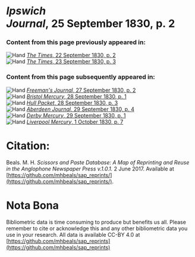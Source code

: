# *Ipswich Journal*, 25 September 1830, p. 2  
  
### Content from this page previously appeared in:  
![Hand](http://scissorsandpaste.net/wp-content/uploads/2017/06/smallhandpointer.png) [*The Times*, 22 September 1830, p. 2](https://mhbeals.github.io/sap_html/The-Times/The-Times-22-September-1830-p-2)  
![Hand](http://scissorsandpaste.net/wp-content/uploads/2017/06/smallhandpointer.png) [*The Times*, 23 September 1830, p. 3](https://mhbeals.github.io/sap_html/The-Times/The-Times-23-September-1830-p-3)  
  
### Content from this page subsequently appeared in:  
![Hand](http://scissorsandpaste.net/wp-content/uploads/2017/06/smallhandpointer.png) [*Freeman's Journal*, 27 September 1830, p. 2](https://mhbeals.github.io/sap_html/Freeman's-Journal/Freeman's-Journal-27-September-1830-p-2)  
![Hand](http://scissorsandpaste.net/wp-content/uploads/2017/06/smallhandpointer.png) [*Bristol Mercury*, 28 September 1830, p. 1](https://mhbeals.github.io/sap_html/Bristol-Mercury/Bristol-Mercury-28-September-1830-p-1)  
![Hand](http://scissorsandpaste.net/wp-content/uploads/2017/06/smallhandpointer.png) [*Hull Packet*, 28 September 1830, p. 3](https://mhbeals.github.io/sap_html/Hull-Packet/Hull-Packet-28-September-1830-p-3)  
![Hand](http://scissorsandpaste.net/wp-content/uploads/2017/06/smallhandpointer.png) [*Aberdeen Journal*, 29 September 1830, p. 4](https://mhbeals.github.io/sap_html/Aberdeen-Journal/Aberdeen-Journal-29-September-1830-p-4)  
![Hand](http://scissorsandpaste.net/wp-content/uploads/2017/06/smallhandpointer.png) [*Derby Mercury*, 29 September 1830, p. 1](https://mhbeals.github.io/sap_html/Derby-Mercury/Derby-Mercury-29-September-1830-p-1)  
![Hand](http://scissorsandpaste.net/wp-content/uploads/2017/06/smallhandpointer.png) [*Liverpool Mercury*, 1 October 1830, p. 7](https://mhbeals.github.io/sap_html/Liverpool-Mercury/Liverpool-Mercury-1-October-1830-p-7)  


# Citation: 

Beals. M. H. *Scissors and Paste Database: A Map of Reprinting and Reuse in the Anglophone Newspaper Press v.1.0.1.* 2 June 2017. Available at [https://github.com/mhbeals/sap_reprints/](https://github.com/mhbeals/sap_reprints/). 

# Nota Bona

Bibliometric data is time consuming to produce but benefits us all. Please remember to cite or acknowledge this and any other bibliometric data you use in your research. All data is available CC-BY 4.0 at [https://github.com/mhbeals/sap_reprints](https://github.com/mhbeals/sap_reprints)